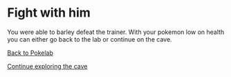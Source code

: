 # Fight with him

You were able to barley defeat the trainer.
With your pokemon low on health you can either go back to the lab or continue on the cave.

[Back to Pokelab](pokelab.md)

[Continue exploring the cave](cave-continued.md)
